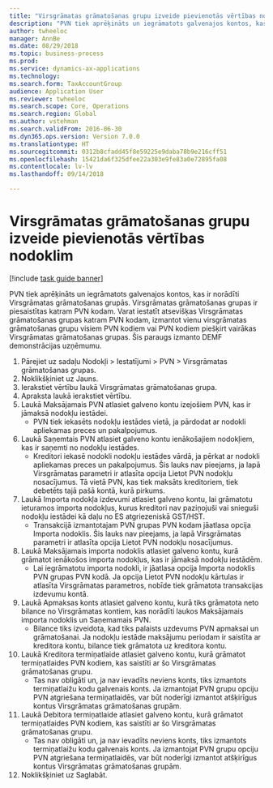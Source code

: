 ```yaml
--- 
title: "Virsgrāmatas grāmatošanas grupu izveide pievienotās vērtības nodoklim"
description: "PVN tiek aprēķināts un iegrāmatots galvenajos kontos, kas ir norādīti Virsgrāmatas grāmatošanas grupās."
author: twheeloc
manager: AnnBe
ms.date: 08/29/2018
ms.topic: business-process
ms.prod: 
ms.service: dynamics-ax-applications
ms.technology: 
ms.search.form: TaxAccountGroup
audience: Application User
ms.reviewer: twheeloc
ms.search.scope: Core, Operations
ms.search.region: Global
ms.author: vstehman
ms.search.validFrom: 2016-06-30
ms.dyn365.ops.version: Version 7.0.0
ms.translationtype: HT
ms.sourcegitcommit: 0312b8cfadd45f8e59225e9daba78b9e216cff51
ms.openlocfilehash: 15421da6f325dfee22a303e9fe83a0e72895fa08
ms.contentlocale: lv-lv
ms.lasthandoff: 09/14/2018

---
```

# <a name="set-up-ledger-posting-groups-for-sales-tax"></a>Virsgrāmatas grāmatošanas grupu izveide pievienotās vērtības nodoklim

[!include [task guide banner](../../includes/task-guide-banner.md)]

PVN tiek aprēķināts un iegrāmatots galvenajos kontos, kas ir norādīti Virsgrāmatas grāmatošanas grupās. Virsgrāmatas grāmatošanas grupas ir piesaistītas katram PVN kodam. Varat iestatīt atsevišķas Virsgrāmatas grāmatošanas grupas katram PVN kodam, izmantot vienu virsgrāmatas grāmatošanas grupu visiem PVN kodiem vai PVN kodiem piešķirt vairākas Virsgrāmatas grāmatošanas grupas. Šis paraugs izmanto DEMF demonstrācijas uzņēmumu. 

1. Pārejiet uz sadaļu Nodokļi > Iestatījumi > PVN > Virsgrāmatas grāmatošanas grupas.
2. Noklikšķiniet uz Jauns.
3. Ierakstiet vērtību laukā Virsgrāmatas grāmatošanas grupa.
4. Apraksta laukā ierakstiet vērtību.
5. Laukā Maksājamais PVN atlasiet galveno kontu izejošiem PVN, kas ir jāmaksā nodokļu iestādei.
    * PVN tiek iekasēts nodokļu iestādes vietā, ja pārdodat ar nodokli apliekamas preces un pakalpojumus.  
6. Laukā Saņemtais PVN atlasiet galveno kontu ienākošajiem nodokļiem, kas ir saņemti no nodokļu iestādes.
    * Kreditori iekasē nodokli nodokļu iestādes vārdā, ja pērkat ar nodokli apliekamas preces un pakalpojumus. Šis lauks nav pieejams, ja lapā Virsgrāmatas parametri ir atlasīta opcija Lietot PVN nodokļu nosacījumus. Tā vietā PVN, kas tiek maksāts kreditoriem, tiek debetēts tajā pašā kontā, kurā pirkums.   
7. Laukā Importa nodokļa izdevumi atlasiet galveno kontu, lai grāmatotu ieturamos importa nodokļus, kurus kreditori nav paziņojuši vai snieguši nodokļu iestādei kā daļu no ES atgriezeniskā GST/HST.
    * Transakcijā izmantotajam PVN grupas PVN kodam jāatlasa opcija Importa nodoklis.  Šis lauks nav pieejams, ja lapā Virsgrāmatas parametri ir atlasīta opcija Lietot PVN nodokļu nosacījumus.   
8. Laukā Maksājamais importa nodoklis atlasiet galveno kontu, kurā grāmatot ienākošos importa nodokļus, kas ir jāmaksā nodokļu iestādēm.
    * Lai iegrāmatotu importa nodokli, ir jāatlasa opcija Importa nodoklis PVN grupas PVN kodā. Ja opcija Lietot PVN nodokļu kārtulas ir atlasīta Virsgrāmatas parametros, nobīde tiek grāmatota transakcijas izdevumu kontā.   
9. Laukā Apmaksas konts atlasiet galveno kontu, kurā tiks grāmatota neto bilance no Virsgrāmatas kontiem, kas norādīti laukos Maksājamais importa nodoklis un Saņemamais PVN.
    * Bilance tiks izveidota, kad tiks palaists uzdevums PVN apmaksai un grāmatošanai.  Ja nodokļu iestāde maksājumu periodam ir saistīta ar kreditora kontu, bilance tiek grāmatota uz kreditora kontu.   
10. Laukā Kreditora termiņatlaide atlasiet galveno kontu, kurā grāmatot termiņatlaides PVN kodiem, kas saistīti ar šo Virsgrāmatas grāmatošanas grupu.
    * Tas nav obligāti un, ja nav ievadīts neviens konts, tiks izmantots termiņatlaižu kodu galvenais konts. Ja izmantojat PVN grupu opciju PVN atgriešana termiņatlaidēs, var būt noderīgi izmantot atšķirīgus kontus Virsgrāmatas grāmatošanas grupām.  
11. Laukā Debitora termiņatlaide atlasiet galveno kontu, kurā grāmatot termiņatlaides PVN kodiem, kas saistīti ar šo Virsgrāmatas grāmatošanas grupu.
    * Tas nav obligāti un, ja nav ievadīts neviens konts, tiks izmantots termiņatlaižu kodu galvenais konts. Ja izmantojat PVN grupu opciju PVN atgriešana termiņatlaidēs, var būt noderīgi izmantot atšķirīgus kontus Virsgrāmatas grāmatošanas grupām.  
12. Noklikšķiniet uz Saglabāt.


